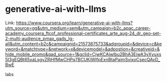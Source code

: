 # generative-ai-with-llms
Link: https://www.coursera.org/learn/generative-ai-with-llms?utm_source=gg&utm_medium=sem&utm_campaign=b2c_apac_career-academy_coursera_ftcof_professional-certificates_arte_aug-24_dr_geo-set-2-multi-audience_pmax_gads_lg-all&utm_content=b2c&campaignid=21573875733&adgroupid=&device=c&keyword=&matchtype=&network=x&devicemodel=&adpostion=&creativeid=&hide_mobile_promo&gad_source=1&gclid=CjwKCAjwlbu2BhA3EiwA3yXyuxs5I3gEQBt65xaLsgvZRjHfMwCHPq7BCUKiWIfpExnBtaPaimSvixoCsecQAvD_BwE

labs
